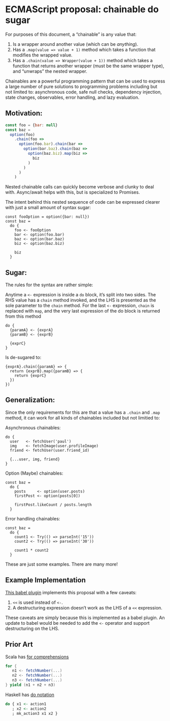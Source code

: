 # ECMAScript proposal: chainable do sugar
For purposes of this document, a “chainable” is any value that: 
1. Is a wrapper around another value (which can be _anything_).
2. Has a `.map(value => value + 1)` method which takes a function that modifies the wrapped value.
3. Has a `.chain(value => Wrapper(value + 1))`  method which takes a function that returns another wrapper (must be the same wrapper type), and “unwraps” the nested wrapper.

Chainables are a powerful programming pattern that can be used to express a large number of pure solutions to programming problems including but not limited to: asynchronous code, safe null checks, dependency injection, state changes, observables, error handling, and lazy evaluation.

## Motivation:
```js
const foo = {bar: null}
const baz = 
  option(foo)
    .chain(foo =>
      option(foo.bar).chain(bar => 
        option(bar.baz).chain(baz =>
          option(baz.biz).map(biz =>
            biz
          )
        )
      )
    )
```

Nested chainable calls can quickly become verbose and clunky to deal with. Async/await helps with this, but is specialized to Promises.

The intent behind this nested sequence of code can be expressed clearer with just a small amount of syntax sugar:

```
const fooOption = option({bar: null})
const baz = 
  do {
    foo <- fooOption
    bar <- option(foo.bar)
    baz <- option(bar.baz)
    biz <- option(baz.biz)

    biz
  }
```

## Sugar:
The rules for the syntax are rather simple:

Anytime a `<-` expression is inside a `do` block, it’s split into two sides. The RHS value has a `chain` method invoked, and the LHS is presented as the sole parameter to the `chain` method. 
For the last `<-` expression, `chain` is replaced with `map`, and the very last expression of the do block is returned from this method

```
do {
  {paramA} <- {exprA}
  {paramB} <- {exprB}

  {exprC}
}
```
Is de-sugared to:
```
{exprA}.chain({paramA} => {
  return {exprB}.map({paramB} => {
    return {exprC}
  })
})
```

## Generalization:
Since the only requirements for this are that a value has a `.chain` and `.map` method, it can work for all kinds of chainables included but not limitied to:

Asynchronous chainables:
```
do {
  user   <- fetchUser('paul')
  img    <- fetchImage(user.profileImage)
  friend <- fetchUser(user.friend_id)

  {...user, img, friend}
}
```

Option (Maybe) chainables:
```
const baz = 
  do {
    posts     <- option(user.posts)
    firstPost <- option(posts[0])

    firstPost.likeCount / posts.length
  }
```

Error handling chainables:
```
const baz = 
  do {
    count1 <- Try(() => parseInt('15'))
    count2 <- Try(() => parseInt('30'))

    count1 * count2
  }
```

These are just some examples. There are many more!

## Example Implementation
[This babel plugin](https://github.com/pfgray/babel-plugin-monadic-do) implements this proposal with a few caveats: 

1. `<<` is used instead of `<-`.
2. A destructuring expression doesn’t work as the LHS of a `<<` expression.

These caveats are simply because this is implemented as a babel plugin. An update to babel would be needed to add the `<-` operator and support destructuring on the LHS.

## Prior Art
Scala has [for comprehensions](https://docs.scala-lang.org/tutorials/FAQ/yield.html)
```scala
for {
   n1 <- fetchNumber(...)
   n2 <- fetchNumber(...)
   n3 <- fetchNumber(...)
} yield (n1 + n2 + n3)
```

Haskell has [do notation](https://en.wikibooks.org/wiki/Haskell/do_notation)
```haskell
do { x1 <- action1
   ; x2 <- action2
   ; mk_action3 x1 x2 }
```
